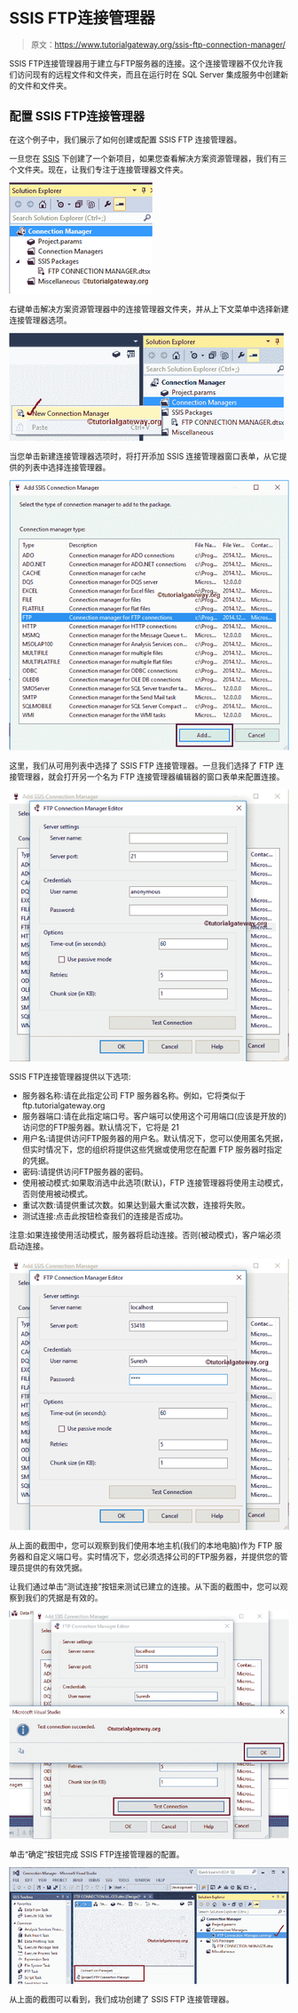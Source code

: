 # SSIS FTP连接管理器

> 原文：<https://www.tutorialgateway.org/ssis-ftp-connection-manager/>

SSIS FTP连接管理器用于建立与FTP服务器的连接。这个连接管理器不仅允许我们访问现有的远程文件和文件夹，而且在运行时在 SQL Server 集成服务中创建新的文件和文件夹。

## 配置 SSIS FTP连接管理器

在这个例子中，我们展示了如何创建或配置 SSIS FTP 连接管理器。

一旦您在 [SSIS](https://www.tutorialgateway.org/ssis/) 下创建了一个新项目，如果您查看解决方案资源管理器，我们有三个文件夹。现在，让我们专注于连接管理器文件夹。

![SSIS FTP Connection Manager 1](img/6aae80294e1c406290c62840d5508612.png)

右键单击解决方案资源管理器中的连接管理器文件夹，并从上下文菜单中选择新建连接管理器选项。

![SSIS FTP Connection Manager 2](img/def1a2744ed0fe3694be5d59eeb61428.png)

当您单击新建连接管理器选项时，将打开添加 SSIS 连接管理器窗口表单，从它提供的列表中选择连接管理器。

![SSIS FTP Connection Manager 3](img/94490324f3459ef729d832030f89e326.png)

这里，我们从可用列表中选择了 SSIS FTP 连接管理器。一旦我们选择了 FTP 连接管理器，就会打开另一个名为 FTP 连接管理器编辑器的窗口表单来配置连接。

![SSIS FTP Connection Manager 4](img/ef8590bed11e41388fc1fcb57bf67f2a.png)

SSIS FTP连接管理器提供以下选项:

*   服务器名称:请在此指定公司 FTP 服务器名称。例如，它将类似于 ftp.tutorialgateway.org
*   服务器端口:请在此指定端口号。客户端可以使用这个可用端口(应该是开放的)访问您的FTP服务器。默认情况下，它将是 21
*   用户名:请提供访问FTP服务器的用户名。默认情况下，您可以使用匿名凭据，但实时情况下，您的组织将提供这些凭据或使用您在配置 FTP 服务器时指定的凭据。
*   密码:请提供访问FTP服务器的密码。
*   使用被动模式:如果取消选中此选项(默认)，FTP 连接管理器将使用主动模式，否则使用被动模式。
*   重试次数:请提供重试次数。如果达到最大重试次数，连接将失败。
*   测试连接:点击此按钮检查我们的连接是否成功。

注意:如果连接使用活动模式，服务器将启动连接。否则(被动模式)，客户端必须启动连接。

![SSIS FTP Connection Manager 5](img/b39b580ac96500b74997c0c0bc8eab1b.png)

从上面的截图中，您可以观察到我们使用本地主机(我们的本地电脑)作为 FTP 服务器和自定义端口号。实时情况下，您必须选择公司的FTP服务器，并提供您的管理员提供的有效凭据。

让我们通过单击“测试连接”按钮来测试已建立的连接。从下面的截图中，您可以观察到我们的凭据是有效的。

![SSIS FTP Connection Manager 6](img/fc306e80cb6dcf51a46182a4a80e3324.png)

单击“确定”按钮完成 SSIS FTP连接管理器的配置。

![SSIS FTP Connection Manager 7](img/b81b9639cbc4e60998af01d9db60d5fe.png)

从上面的截图可以看到，我们成功创建了 SSIS FTP 连接管理器。
